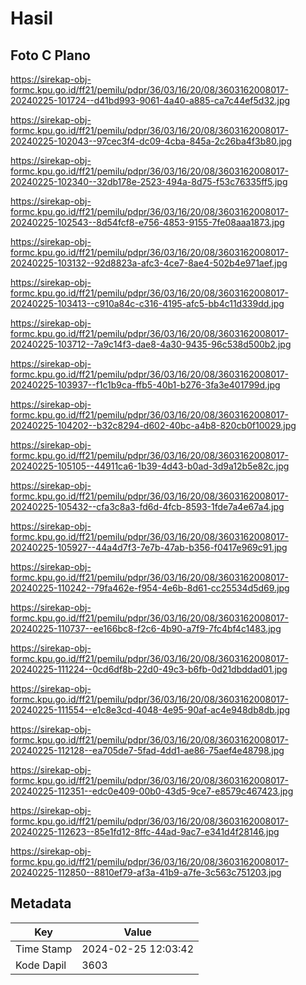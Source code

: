 # Hasil

## Foto C Plano

https://sirekap-obj-formc.kpu.go.id/ff21/pemilu/pdpr/36/03/16/20/08/3603162008017-20240225-101724--d41bd993-9061-4a40-a885-ca7c44ef5d32.jpg

https://sirekap-obj-formc.kpu.go.id/ff21/pemilu/pdpr/36/03/16/20/08/3603162008017-20240225-102043--97cec3f4-dc09-4cba-845a-2c26ba4f3b80.jpg

https://sirekap-obj-formc.kpu.go.id/ff21/pemilu/pdpr/36/03/16/20/08/3603162008017-20240225-102340--32db178e-2523-494a-8d75-f53c76335ff5.jpg

https://sirekap-obj-formc.kpu.go.id/ff21/pemilu/pdpr/36/03/16/20/08/3603162008017-20240225-102543--8d54fcf8-e756-4853-9155-7fe08aaa1873.jpg

https://sirekap-obj-formc.kpu.go.id/ff21/pemilu/pdpr/36/03/16/20/08/3603162008017-20240225-103132--92d8823a-afc3-4ce7-8ae4-502b4e971aef.jpg

https://sirekap-obj-formc.kpu.go.id/ff21/pemilu/pdpr/36/03/16/20/08/3603162008017-20240225-103413--c910a84c-c316-4195-afc5-bb4c11d339dd.jpg

https://sirekap-obj-formc.kpu.go.id/ff21/pemilu/pdpr/36/03/16/20/08/3603162008017-20240225-103712--7a9c14f3-dae8-4a30-9435-96c538d500b2.jpg

https://sirekap-obj-formc.kpu.go.id/ff21/pemilu/pdpr/36/03/16/20/08/3603162008017-20240225-103937--f1c1b9ca-ffb5-40b1-b276-3fa3e401799d.jpg

https://sirekap-obj-formc.kpu.go.id/ff21/pemilu/pdpr/36/03/16/20/08/3603162008017-20240225-104202--b32c8294-d602-40bc-a4b8-820cb0f10029.jpg

https://sirekap-obj-formc.kpu.go.id/ff21/pemilu/pdpr/36/03/16/20/08/3603162008017-20240225-105105--44911ca6-1b39-4d43-b0ad-3d9a12b5e82c.jpg

https://sirekap-obj-formc.kpu.go.id/ff21/pemilu/pdpr/36/03/16/20/08/3603162008017-20240225-105432--cfa3c8a3-fd6d-4fcb-8593-1fde7a4e67a4.jpg

https://sirekap-obj-formc.kpu.go.id/ff21/pemilu/pdpr/36/03/16/20/08/3603162008017-20240225-105927--44a4d7f3-7e7b-47ab-b356-f0417e969c91.jpg

https://sirekap-obj-formc.kpu.go.id/ff21/pemilu/pdpr/36/03/16/20/08/3603162008017-20240225-110242--79fa462e-f954-4e6b-8d61-cc25534d5d69.jpg

https://sirekap-obj-formc.kpu.go.id/ff21/pemilu/pdpr/36/03/16/20/08/3603162008017-20240225-110737--ee166bc8-f2c6-4b90-a7f9-7fc4bf4c1483.jpg

https://sirekap-obj-formc.kpu.go.id/ff21/pemilu/pdpr/36/03/16/20/08/3603162008017-20240225-111224--0cd6df8b-22d0-49c3-b6fb-0d21dbddad01.jpg

https://sirekap-obj-formc.kpu.go.id/ff21/pemilu/pdpr/36/03/16/20/08/3603162008017-20240225-111554--e1c8e3cd-4048-4e95-90af-ac4e948db8db.jpg

https://sirekap-obj-formc.kpu.go.id/ff21/pemilu/pdpr/36/03/16/20/08/3603162008017-20240225-112128--ea705de7-5fad-4dd1-ae86-75aef4e48798.jpg

https://sirekap-obj-formc.kpu.go.id/ff21/pemilu/pdpr/36/03/16/20/08/3603162008017-20240225-112351--edc0e409-00b0-43d5-9ce7-e8579c467423.jpg

https://sirekap-obj-formc.kpu.go.id/ff21/pemilu/pdpr/36/03/16/20/08/3603162008017-20240225-112623--85e1fd12-8ffc-44ad-9ac7-e341d4f28146.jpg

https://sirekap-obj-formc.kpu.go.id/ff21/pemilu/pdpr/36/03/16/20/08/3603162008017-20240225-112850--8810ef79-af3a-41b9-a7fe-3c563c751203.jpg


## Metadata

| Key        | Value               |
| ---------- | ------------------- |
| Time Stamp | 2024-02-25 12:03:42 |
| Kode Dapil | 3603                |



